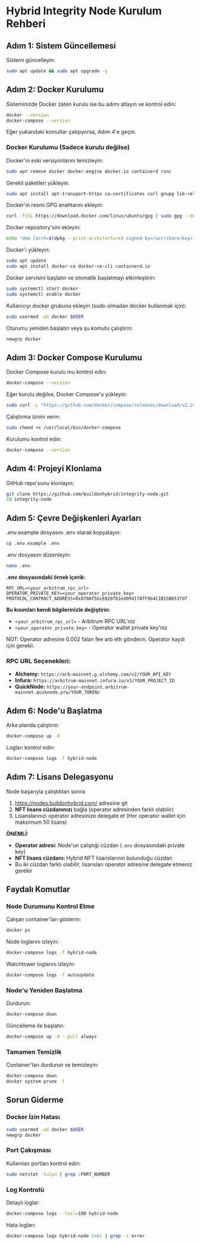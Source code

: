 # Hybrid Integrity Node Kurulum Rehberi

## Adım 1: Sistem Güncellemesi
Sistemi güncelleyin:
```bash
sudo apt update && sudo apt upgrade -y
```

## Adım 2: Docker Kurulumu
Sisteminizde Docker zaten kurulu ise bu adımı atlayın ve kontrol edin:

```bash
docker --version
docker-compose --version
```

Eğer yukarıdaki komutlar çalışıyorsa, Adım 4'e geçin.

### Docker Kurulumu (Sadece kurulu değilse)
Docker'ın eski versiyonlarını temizleyin:
```bash
sudo apt remove docker docker-engine docker.io containerd runc
```

Gerekli paketleri yükleyin:
```bash
sudo apt install apt-transport-https ca-certificates curl gnupg lsb-release
```

Docker'ın resmi GPG anahtarını ekleyin:
```bash
curl -fsSL https://download.docker.com/linux/ubuntu/gpg | sudo gpg --dearmor -o /usr/share/keyrings/docker-archive-keyring.gpg
```

Docker repository'sini ekleyin:
```bash
echo "deb [arch=$(dpkg --print-architecture) signed-by=/usr/share/keyrings/docker-archive-keyring.gpg] https://download.docker.com/linux/ubuntu $(lsb_release -cs) stable" | sudo tee /etc/apt/sources.list.d/docker.list > /dev/null
```

Docker'ı yükleyin:
```bash
sudo apt update
sudo apt install docker-ce docker-ce-cli containerd.io
```

Docker servisini başlatın ve otomatik başlatmayı etkinleştirin:
```bash
sudo systemctl start docker
sudo systemctl enable docker
```

Kullanıcıyı docker grubuna ekleyin (sudo olmadan docker kullanmak için):
```bash
sudo usermod -aG docker $USER
```

Oturumu yeniden başlatın veya şu komutu çalıştırın:
```bash
newgrp docker
```

## Adım 3: Docker Compose Kurulumu

Docker Compose kurulu mu kontrol edin:
```bash
docker-compose --version
```

Eğer kurulu değilse, Docker Compose'u yükleyin:
```bash
sudo curl -L "https://github.com/docker/compose/releases/download/v2.24.1/docker-compose-$(uname -s)-$(uname -m)" -o /usr/local/bin/docker-compose
```

Çalıştırma iznini verin:
```bash
sudo chmod +x /usr/local/bin/docker-compose
```

Kurulumu kontrol edin:
```bash
docker-compose --version
```

## Adım 4: Projeyi Klonlama
GitHub repo'sunu klonlayın:
```bash
git clone https://github.com/buildonhybrid/integrity-node.git
cd integrity-node
```

## Adım 5: Çevre Değişkenleri Ayarları
.env.example dosyasını .env olarak kopyalayın:
```bash
cp .env.example .env
```

.env dosyasını düzenleyin:
```bash
nano .env
```

**.env dosyasındaki örnek içerik:**
```env
RPC_URL=<your_arbitrum_rpc_url>
OPERATOR_PRIVATE_KEY=<your_operator_private_key>
PROTOCOL_CONTRACT_ADDRESS=0x070Af5bcE820f61e409417AfF9b4C1B15B6537df
```

**Bu kısımları kendi bilgilerinizle değiştirin:**
- `<your_arbitrum_rpc_url>` - Arbitrum RPC URL'niz
- `<your_operator_private_key>` - Operator wallet private key'niz

NOT: Operator adresine 0.002 falan fee arb eth gönderin. Operator kaydı için gerekli.

### RPC URL Seçenekleri:
- **Alchemy:** `https://arb-mainnet.g.alchemy.com/v2/YOUR_API_KEY`
- **Infura:** `https://arbitrum-mainnet.infura.io/v3/YOUR_PROJECT_ID`
- **QuickNode:** `https://your-endpoint.arbitrum-mainnet.quiknode.pro/YOUR_TOKEN/`

## Adım 6: Node'u Başlatma
Arka planda çalıştırın:
```bash
docker-compose up -d
```

Logları kontrol edin:
```bash
docker-compose logs -f hybrid-node
```

## Adım 7: Lisans Delegasyonu
Node başarıyla çalıştıktan sonra:
1. https://nodes.buildonhybrid.com/ adresine git
2. **NFT lisans cüzdanınızı** bağla (operator adresinden farklı olabilir)
3. Lisanslarınızı operator adresinize delegate et (Her operator wallet için maksimum 50 lisans)

**ÖNEMLİ:** 
- **Operator adresi:** Node'un çalıştığı cüzdan (`.env` dosyasındaki private key)
- **NFT lisans cüzdanı:** Hybrid NFT lisanslarının bulunduğu cüzdan
- Bu iki cüzdan farklı olabilir, lisansları operator adresine delegate etmeniz gerekir

## Faydalı Komutlar

### Node Durumunu Kontrol Etme
Çalışan container'ları gösterin:
```bash
docker ps
```

Node loglarını izleyin:
```bash
docker-compose logs -f hybrid-node
```

Watchtower loglarını izleyin:
```bash
docker-compose logs -f autoupdate
```

### Node'u Yeniden Başlatma
Durdurun:
```bash
docker-compose down
```

Güncelleme ile başlatın:
```bash
docker-compose up -d --pull always
```

### Tamamen Temizlik
Container'ları durdurun ve temizleyin:
```bash
docker-compose down
docker system prune -f
```

## Sorun Giderme

### Docker İzin Hatası
```bash
sudo usermod -aG docker $USER
newgrp docker
```

### Port Çakışması
Kullanılan portları kontrol edin:
```bash
sudo netstat -tulpn | grep :PORT_NUMBER
```

### Log Kontrolü
Detaylı loglar:
```bash
docker-compose logs --tail=100 hybrid-node
```

Hata logları:
```bash
docker-compose logs hybrid-node 2>&1 | grep -i error
```
